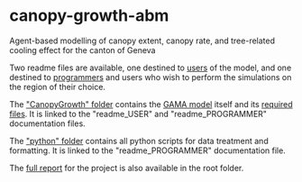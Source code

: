 # canopy-growth-abm
Agent-based modelling of canopy extent, canopy rate, and tree-related cooling effect for the canton of Geneva

Two readme files are available, one destined to [users](https://github.com/swiss-territorial-data-lab/canopy-growth-abm/blob/8f20e69359b0db12273fd957c7affb25d3f11116/readme/1readme_USER.pdf) of the model, and one destined to [programmers](https://github.com/swiss-territorial-data-lab/canopy-growth-abm/blob/8f20e69359b0db12273fd957c7affb25d3f11116/readme/2readme_PROGRAMMER.pdf) and users who wish to perform the simulations on the region of their choice.

The ["CanopyGrowth" folder](https://github.com/swiss-territorial-data-lab/canopy-growth-abm/blob/8f20e69359b0db12273fd957c7affb25d3f11116/CanopyGrowth) contains the [GAMA model](https://github.com/swiss-territorial-data-lab/canopy-growth-abm/blob/8f20e69359b0db12273fd957c7affb25d3f11116/CanopyGrowth/models/CanopyGrowthModel.gaml) itself and its [required files](https://github.com/swiss-territorial-data-lab/canopy-growth-abm/blob/8f20e69359b0db12273fd957c7affb25d3f11116/CanopyGrowth/includes). It is linked to the "readme_USER" and "readme_PROGRAMMER" documentation files.

The ["python" folder](https://github.com/swiss-territorial-data-lab/canopy-growth-abm/blob/8f20e69359b0db12273fd957c7affb25d3f11116/python) contains all python scripts for data treatment and formatting. It is linked to the "readme_PROGRAMMER" documentation file.

The [full report](https://github.com/swiss-territorial-data-lab/canopy-growth-abm/blob/8f20e69359b0db12273fd957c7affb25d3f11116/CanopyGrowthModel_Report.pdf) for the project is also available in the root folder. 
